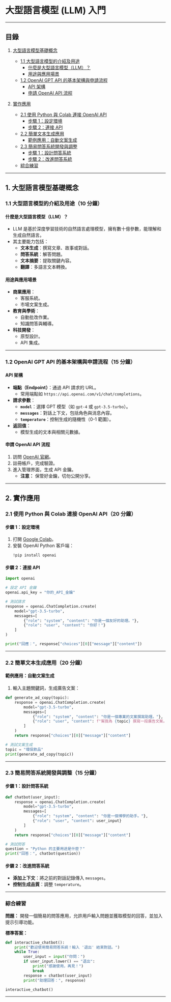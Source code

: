 # 大型語言模型 (LLM) 入門
---
## 目錄
1. [大型語言模型基礎概念](#1-大型語言模型基礎概念)  
   - [1.1 大型語言模型的介紹及用途](#11-大型語言模型的介紹及用途10-分鐘)  
     - [什麼是大型語言模型（LLM）？](#什麼是大型語言模型llm)  
     - [用途與應用場景](#用途與應用場景)  
   - [1.2 OpenAI GPT API 的基本架構與申請流程](#12-openai-gpt-api-的基本架構與申請流程15-分鐘)  
     - [API 架構](#api-架構)  
     - [申請 OpenAI API 流程](#申請-openai-api-流程)  

2. [實作應用](#2-實作應用)  
   - [2.1 使用 Python 與 Colab 連接 OpenAI API](#21-使用-python-與-colab-連接-openai-api20-分鐘)  
     - [步驟 1：設定環境](#步驟-1設定環境)  
     - [步驟 2：連接 API](#步驟-2連接-api)  
   - [2.2 簡單文本生成應用](#22-簡單文本生成應用20-分鐘)  
     - [範例應用：自動文案生成](#範例應用自動文案生成)  
   - [2.3 簡易問答系統開發與調整](#23-簡易問答系統開發與調整15-分鐘)  
     - [步驟 1：設計問答系統](#步驟-1設計問答系統)  
     - [步驟 2：改進問答系統](#步驟-2改進問答系統)  
   - [綜合練習](#綜合練習)  

---
## **1. 大型語言模型基礎概念**  

### **1.1 大型語言模型的介紹及用途**（10 分鐘）  

#### **什麼是大型語言模型（LLM）？**
- LLM 是基於深度學習技術的自然語言處理模型，擁有數十億參數，能理解和生成自然語言。
- 其主要能力包括：
  - **文本生成**：撰寫文章、故事或對話。
  - **問答系統**：解答問題。
  - **文本摘要**：提取關鍵內容。
  - **翻譯**：多語言文本轉換。

#### **用途與應用場景**
- **商業應用**：
  - 客服系統。
  - 市場文案生成。
- **教育與學術**：
  - 自動批改作業。
  - 知識問答與輔導。
- **科技開發**：
  - 原型設計。
  - API 集成。

---

### **1.2 OpenAI GPT API 的基本架構與申請流程**（15 分鐘）  

#### **API 架構**
- **端點（Endpoint）**：通過 API 請求的 URL。
  - 常用端點如 `https://api.openai.com/v1/chat/completions`。
- **請求參數**：
  - **`model`**：選擇 GPT 模型（如 `gpt-4` 或 `gpt-3.5-turbo`）。
  - **`messages`**：對話上下文，包括角色與消息內容。
  - **`temperature`**：控制生成的隨機性（0-1 範圍）。
- **返回值**：
  - 模型生成的文本與相關元數據。

#### **申請 OpenAI API 流程**
1. 訪問 [OpenAI 官網](https://platform.openai.com/)。
2. 註冊帳戶，完成驗證。
3. 進入管理界面，生成 API 金鑰。
   - **注意：** 保管好金鑰，切勿公開分享。

---

## **2. 實作應用**  

### **2.1 使用 Python 與 Colab 連接 OpenAI API**（20 分鐘）  

#### **步驟 1：設定環境**
1. 打開 [Google Colab](https://colab.research.google.com/)。
2. 安裝 OpenAI Python 客戶端：
   ```bash
   !pip install openai
   ```

#### **步驟 2：連接 API**
```python
import openai

# 設定 API 金鑰
openai.api_key = "你的_API_金鑰"

# 測試請求
response = openai.ChatCompletion.create(
    model="gpt-3.5-turbo",
    messages=[
        {"role": "system", "content": "你是一個友好的助理。"},
        {"role": "user", "content": "你好！"}
    ]
)

print("回應：", response["choices"][0]["message"]["content"])
```

---

### **2.2 簡單文本生成應用**（20 分鐘）  

#### **範例應用：自動文案生成**
1. 輸入主題關鍵詞，生成廣告文案：
```python
def generate_ad_copy(topic):
    response = openai.ChatCompletion.create(
        model="gpt-3.5-turbo",
        messages=[
            {"role": "system", "content": "你是一個專業的文案撰寫助理。"},
            {"role": "user", "content": f"幫我為 {topic} 撰寫一段廣告文案。"}
        ]
    )
    return response["choices"][0]["message"]["content"]

# 測試文案生成
topic = "環保飲品"
print(generate_ad_copy(topic))
```

---

### **2.3 簡易問答系統開發與調整**（15 分鐘）  

#### **步驟 1：設計問答系統**
```python
def chatbot(user_input):
    response = openai.ChatCompletion.create(
        model="gpt-3.5-turbo",
        messages=[
            {"role": "system", "content": "你是一個博學的助手。"},
            {"role": "user", "content": user_input}
        ]
    )
    return response["choices"][0]["message"]["content"]

# 測試問答
question = "Python 的主要用途是什麼？"
print("回答：", chatbot(question))
```

#### **步驟 2：改進問答系統**
- **添加上下文**：將之前的對話記錄傳入 `messages`。
- **控制生成品質**：調整 `temperature`。

---

### **綜合練習**
**問題：** 開發一個簡易的問答應用，允許用戶輸入問題並獲取模型的回答，並加入提示引導功能。  

**標準答案：**
```python
def interactive_chatbot():
    print("歡迎使用簡易問答系統！輸入 '退出' 結束對話。")
    while True:
        user_input = input("你問：")
        if user_input.lower() == "退出":
            print("感謝使用，再見！")
            break
        response = chatbot(user_input)
        print("助理回答：", response)

interactive_chatbot()
```

---

